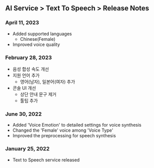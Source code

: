 ## AI Service > Text To Speech > Release Notes

### April 11, 2023

* Added supported languages
  * Chinese(Female)
* Improved voice quality

### February 28, 2023

* 음성 합성 속도 개선
* 지원 언어 추가
    * 영어(남자), 일본어(여자) 추가
* 콘솔 UI 개선
    * 상단 안내 문구 제거
    * 툴팁 추가

### June 30, 2022
* Added 'Voice Emotion' to detailed settings for voice synthesis
* Changed the 'Female' voice among 'Voice Type'
* Improved the preprocessing for speech synthesis

### January 25, 2022
* Text to Speech service released
